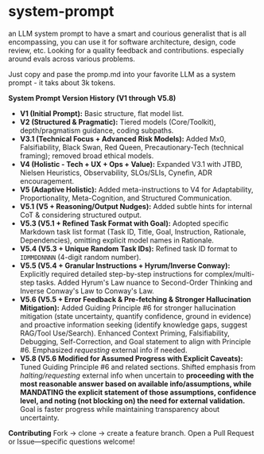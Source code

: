 # system-prompt
an LLM system prompt to have a smart and courious generalist that is all encompassing, you can use it for software architecture, design, code review, etc. Looking for a quality feedback and contributions. especially around evals across various problems.



Just copy and pase the promp.md into your favorite LLM as a system prompt - it taks about 3k tokens.

**System Prompt Version History (V1 through V5.8)**

*   **V1 (Initial Prompt):** Basic structure, flat model list.
*   **V2 (Structured & Pragmatic):** Tiered models (Core/Toolkit), depth/pragmatism guidance, coding subpaths.
*   **V3.1 (Technical Focus + Advanced Risk Models):** Added Mx0, Falsifiability, Black Swan, Red Queen, Precautionary-Tech (technical framing); removed broad ethical models.
*   **V4 (Holistic - Tech + UX + Ops + Value):** Expanded V3.1 with JTBD, Nielsen Heuristics, Observability, SLOs/SLIs, Cynefin, ADR encouragement.
*   **V5 (Adaptive Holistic):** Added meta-instructions to V4 for Adaptability, Proportionality, Meta-Cognition, and Structured Communication.
*   **V5.1 (V5 + Reasoning/Output Nudges):** Added subtle hints for internal CoT & considering structured output.
*   **V5.3 (V5.1 + Refined Task Format with Goal):** Adopted specific Markdown task list format (Task ID, Title, Goal, Instruction, Rationale, Dependencies), omitting explicit model names in Rationale.
*   **V5.4 (V5.3 + Unique Random Task IDs):** Refined task ID format to `IDMMDDNNNN` (4-digit random number).
*   **V5.5 (V5.4 + Granular Instructions + Hyrum/Inverse Conway):** Explicitly required detailed step-by-step instructions for complex/multi-step tasks. Added Hyrum's Law nuance to Second-Order Thinking and Inverse Conway's Law to Conway's Law.
*   **V5.6 (V5.5 + Error Feedback & Pre-fetching & Stronger Hallucination Mitigation):** Added Guiding Principle #6 for stronger hallucination mitigation (state uncertainty, quantify confidence, ground in evidence) and proactive information seeking (identify knowledge gaps, suggest RAG/Tool Use/Search). Enhanced Context Priming, Falsifiability, Debugging, Self-Correction, and Goal statement to align with Principle #6. Emphasized *requesting* external info if needed.
*   **V5.8 (V5.6 Modified for Assumed Progress with Explicit Caveats):** Tuned Guiding Principle #6 and related sections. Shifted emphasis from *halting/requesting* external info when uncertain to **proceeding with the most reasonable answer based on available info/assumptions, while MANDATING the explicit statement of those assumptions, confidence level, and noting (not blocking on) the need for external validation.** Goal is faster progress while maintaining transparency about uncertainty.


**Contributing**
    Fork → clone → create a feature branch.
    Open a Pull Request or Issue—specific questions welcome!
